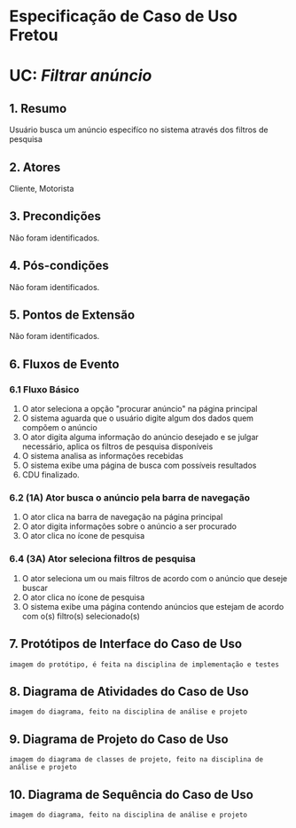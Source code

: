 # Especificação de Caso de Uso Fretou

# UC: *Filtrar anúncio*

## 1. Resumo

Usuário busca um anúncio especifíco no sistema através dos filtros de pesquisa

## 2. Atores

Cliente, Motorista

## 3. Precondições

Não foram identificados.

## 4. Pós-condições

Não foram identificados.

## 5. Pontos de Extensão

Não foram identificados.

## 6. Fluxos de Evento

### 6.1 Fluxo Básico

1. O ator seleciona a opção "procurar anúncio" na página principal
1. O sistema aguarda que o usuário digite algum dos dados quem compõem o anúncio
1. O ator digita alguma informação do anúncio desejado e se julgar necessário, aplica os filtros de pesquisa disponíveis
1. O sistema analisa as informações recebidas
1. O sistema exibe uma página de busca com possíveis resultados
1. CDU finalizado.

### 6.2 (1A) Ator busca o anúncio pela barra de navegação

1. O ator clica na barra de navegação na página principal
1. O ator digita informações sobre o anúncio a ser procurado
1. O ator clica no ícone de pesquisa

### 6.4 (3A) Ator seleciona filtros de pesquisa

1. O ator seleciona um ou mais filtros de acordo com o anúncio que deseje buscar
1. O ator clica no ícone de pesquisa
1. O sistema exibe uma página contendo anúncios que estejam de acordo com o(s) filtro(s) selecionado(s)

## 7. Protótipos de Interface do Caso de Uso

`imagem do protótipo, é feita na disciplina de implementação e testes`

## 8. Diagrama de Atividades do Caso de Uso

`imagem do diagrama, feito na disciplina de análise e projeto`

## 9. Diagrama de Projeto do Caso de Uso

`imagem do diagrama de classes de projeto, feito na disciplina de análise e projeto`

## 10. Diagrama de Sequência do Caso de Uso

`imagem do diagrama, feito na disciplina de análise e projeto`
